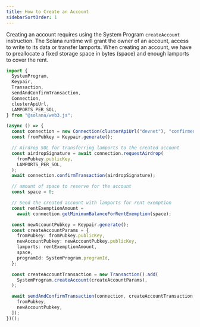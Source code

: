 ```yaml
---
title: How to Create an Account
sidebarSortOrder: 1
---
```


Creating an account requires using the System Program `createAccount`
instruction. The Solana runtime will grant the owner of an account, access to
write to its data or transfer lamports. When creating an account, we have to
preallocate a fixed storage space in bytes (space) and enough lamports to cover
the rent.

```typescript filename="create-account.ts"
import {
  SystemProgram,
  Keypair,
  Transaction,
  sendAndConfirmTransaction,
  Connection,
  clusterApiUrl,
  LAMPORTS_PER_SOL,
} from "@solana/web3.js";

(async () => {
  const connection = new Connection(clusterApiUrl("devnet"), "confirmed");
  const fromPubkey = Keypair.generate();

  // Airdrop SOL for transferring lamports to the created account
  const airdropSignature = await connection.requestAirdrop(
    fromPubkey.publicKey,
    LAMPORTS_PER_SOL,
  );
  await connection.confirmTransaction(airdropSignature);

  // amount of space to reserve for the account
  const space = 0;

  // Seed the created account with lamports for rent exemption
  const rentExemptionAmount =
    await connection.getMinimumBalanceForRentExemption(space);

  const newAccountPubkey = Keypair.generate();
  const createAccountParams = {
    fromPubkey: fromPubkey.publicKey,
    newAccountPubkey: newAccountPubkey.publicKey,
    lamports: rentExemptionAmount,
    space,
    programId: SystemProgram.programId,
  };

  const createAccountTransaction = new Transaction().add(
    SystemProgram.createAccount(createAccountParams),
  );

  await sendAndConfirmTransaction(connection, createAccountTransaction, [
    fromPubkey,
    newAccountPubkey,
  ]);
})();
```
